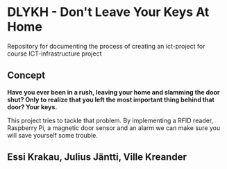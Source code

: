 # DLYKH - Don't Leave Your Keys At Home
Repository for documenting the process of creating an ict-project for course ICT-infrastructure project

## Concept

**Have you ever been in a rush, leaving your home and slamming the door shut? Only to realize that you left the most important thing behind that door? Your keys.**

This project tries to tackle that problem. By implementing a RFID reader, Raspberry Pi, a magnetic door sensor and an alarm we can make sure you will save yourself some trouble.


## Essi Krakau, Julius Jäntti, Ville Kreander
